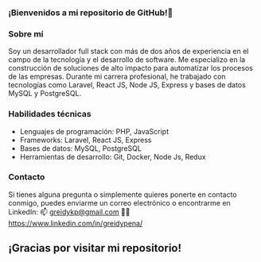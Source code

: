 ### ¡Bienvenidos a mi repositorio de GitHub!👋

### Sobre mí

Soy un desarrollador full stack con más de dos años de experiencia en el campo de la tecnología y el desarrollo de software. Me especializo en la construcción de soluciones de alto impacto para automatizar los procesos de las empresas. Durante mi carrera profesional, he trabajado con tecnologías como Laravel, React JS, Node JS, Express y bases de datos MySQL y PostgreSQL.

### Habilidades técnicas

- Lenguajes de programación: PHP, JavaScript
- Frameworks: Laravel, React JS, Express
- Bases de datos: MySQL, PostgreSQL
- Herramientas de desarrollo: Git, Docker, Node Js, Redux

### Contacto

Si tienes alguna pregunta o simplemente quieres ponerte en contacto conmigo, puedes enviarme un correo electrónico o encontrarme en LinkedIn:
📫 greidykp@gmail.com
🚀🔗 https://www.linkedin.com/in/greidypena/

## ¡Gracias por visitar mi repositorio!

